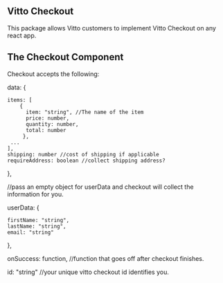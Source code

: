 ## **Vitto Checkout**

This package allows Vitto customers to implement Vitto Checkout on any react app.



## The Checkout Component

Checkout accepts the following:

data: {

    items: [
        {
          item: "string", //The name of the item
          price: number,
          quantity: number,
          total: number
         },
     ...
    ],
    shipping: number //cost of shipping if applicable
    requireAddress: boolean //collect shipping address?
},

//pass an empty object for userData and checkout will collect the information for you.

userData: {

    firstName: "string",
    lastName: "string",
    email: "string"
},

onSuccess: function, //function that goes off after checkout finishes.

id: "string" //your unique vitto checkout id identifies you.